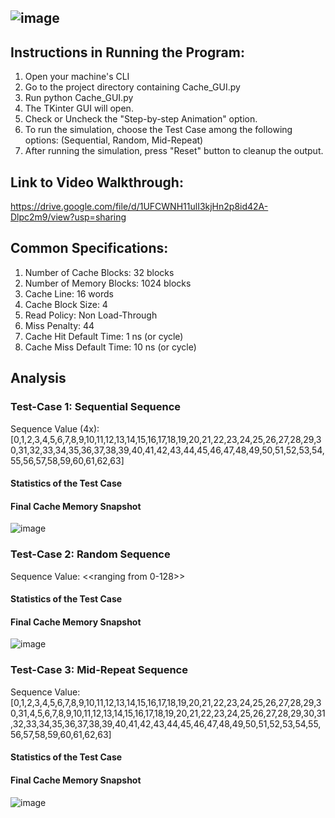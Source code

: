 ![image](https://github.com/charlsantiago/CSC512_4BSA_LRU/assets/77201252/f3e02ac3-3acb-42a3-acf2-e69a967c6b50)
----
## Instructions in Running the Program:
1. Open your machine's CLI
2. Go to the project directory containing Cache_GUI.py
3. Run python Cache_GUI.py
4. The TKinter GUI will open.
5. Check or Uncheck the "Step-by-step Animation" option.
6. To run the simulation, choose the Test Case among the following options: (Sequential, Random, Mid-Repeat)
7. After running the simulation, press "Reset" button to cleanup the output.


## Link to Video Walkthrough:
https://drive.google.com/file/d/1UFCWNH11ulI3kjHn2p8id42A-Dlpc2m9/view?usp=sharing


## Common Specifications:
1. Number of Cache Blocks: 32 blocks
2. Number of Memory Blocks: 1024 blocks
3. Cache Line: 16 words
4. Cache Block Size: 4
5. Read Policy: Non Load-Through
6. Miss Penalty: 44
7. Cache Hit Default Time: 1 ns (or cycle)
8. Cache Miss Default Time: 10 ns (or cycle)

## Analysis
### **Test-Case 1: Sequential Sequence**
Sequence Value (4x):
[0,1,2,3,4,5,6,7,8,9,10,11,12,13,14,15,16,17,18,19,20,21,22,23,24,25,26,27,28,29,30,31,32,33,34,35,36,37,38,39,40,41,42,43,44,45,46,47,48,49,50,51,52,53,54,55,56,57,58,59,60,61,62,63]

#### Statistics of the Test Case

#### Final Cache Memory Snapshot
![image](https://github.com/charlsantiago/CSC512_4BSA_LRU/assets/77201252/4dff2a26-dd7a-4f49-ac8c-bf75b5123c02)


### **Test-Case 2: Random Sequence**
Sequence Value: <<ranging from 0-128>>

#### Statistics of the Test Case

#### Final Cache Memory Snapshot
![image](https://github.com/charlsantiago/CSC512_4BSA_LRU/assets/77201252/a436b6d7-4c49-4e9c-8392-f3ec263beadd)



### **Test-Case 3: Mid-Repeat Sequence**
Sequence Value: 
[0,1,2,3,4,5,6,7,8,9,10,11,12,13,14,15,16,17,18,19,20,21,22,23,24,25,26,27,28,29,30,31,4,5,6,7,8,9,10,11,12,13,14,15,16,17,18,19,20,21,22,23,24,25,26,27,28,29,30,31,32,33,34,35,36,37,38,39,40,41,42,43,44,45,46,47,48,49,50,51,52,53,54,55,56,57,58,59,60,61,62,63]

#### Statistics of the Test Case

#### Final Cache Memory Snapshot
![image](https://github.com/charlsantiago/CSC512_4BSA_LRU/assets/77201252/88d031e2-50fa-46b4-8aa0-d46985c9807c)




